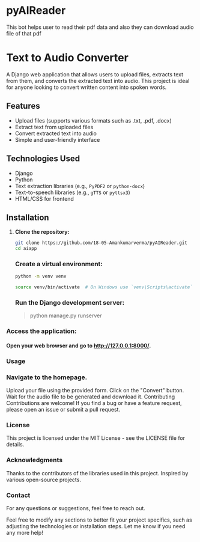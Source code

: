 # pyAIReader
This bot helps user to read their pdf data and also they can download audio file of that pdf

# Text to Audio Converter

A Django web application that allows users to upload files, extracts text from them, and converts the extracted text into audio. This project is ideal for anyone looking to convert written content into spoken words.

## Features

- Upload files (supports various formats such as .txt, .pdf, .docx)
- Extract text from uploaded files
- Convert extracted text into audio
- Simple and user-friendly interface

## Technologies Used

- Django
- Python
- Text extraction libraries (e.g., `PyPDF2` or `python-docx`)
- Text-to-speech libraries (e.g., `gTTS` or `pyttsx3`)
- HTML/CSS for frontend

## Installation

1. **Clone the repository:**

   ```bash
   git clone https://github.com/18-05-Amankumarverma/pyAIReader.git
   cd aiapp
   ```
   ### Create a virtual environment:
   ```bash
   python -m venv venv
   ```
   ```bash
   source venv/bin/activate  # On Windows use `venv\Scripts\activate`
   ```
   
   ### Run the Django development server:
   > python manage.py runserver
   

### Access the application:

#### Open your web browser and go to http://127.0.0.1:8000/.

### Usage

### Navigate to the homepage.
Upload your file using the provided form.
Click on the "Convert" button.
Wait for the audio file to be generated and download it.
Contributing
Contributions are welcome! If you find a bug or have a feature request, please open an issue or submit a pull request.

### License
This project is licensed under the MIT License - see the LICENSE file for details.

### Acknowledgments
Thanks to the contributors of the libraries used in this project.
Inspired by various open-source projects.

### Contact
For any questions or suggestions, feel free to reach out.

Feel free to modify any sections to better fit your project specifics, such as adjusting the technologies or installation steps. Let me know if you need any more help!




